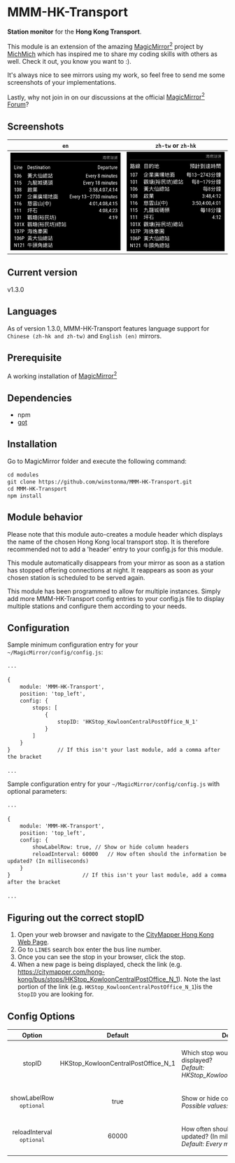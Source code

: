 # MMM-HK-Transport
<B>Station monitor</B> for the <B>Hong Kong Transport</B>.<P>

This module is an extension of the amazing [MagicMirror<sup>2</sup>](https://github.com/MichMich/MagicMirror) project by [MichMich](https://github.com/MichMich/) which has inspired me to share my coding skills with others as well. Check it out, you know you want to :). <P>

It's always nice to see mirrors using my work, so feel free to send me some screenshots of your implementations.<P>

Lastly, why not join in on our discussions at the official [MagicMirror<sup>2</sup> Forum](http://forum.magicmirror.builders/)?

## Screenshots

`en`             |  `zh-tw` or `zh-hk`
:-------------------------:|:-------------------------:
![English version](screenshots/screenshot_en.png)  |  ![Chinese version](screenshots/screenshot_zh.png) |

## Current version

v1.3.0

## Languages
As of version 1.3.0, MMM-HK-Transport features language support for `Chinese (zh-hk and zh-tw)` and `English (en)` mirrors.

## Prerequisite
A working installation of [MagicMirror<sup>2</sup>](https://github.com/MichMich/MagicMirror)
 
## Dependencies
  * npm
  * [got](https://github.com/sindresorhus/got)

## Installation
Go to MagicMirror folder and execute the following command:
```
cd modules
git clone https://github.com/winstonma/MMM-HK-Transport.git
cd MMM-HK-Transport
npm install
```

## Module behavior
Please note that this module auto-creates a module header which displays the name of the chosen Hong Kong local transport stop. It is therefore recommended not to add a 'header' entry to your config.js for this module.<P>
This module automatically disappears from your mirror as soon as a station has stopped offering connections at night. It reappears as soon as your chosen station is scheduled to be served again.<P>
This module has been programmed to allow for multiple instances. Simply add more MMM-HK-Transport config entries to your config.js file to display multiple stations and configure them according to your needs.

## Configuration
Sample minimum configuration entry for your `~/MagicMirror/config/config.js`:

    ...
    
    {
        module: 'MMM-HK-Transport',
        position: 'top_left',
        config: {
            stops: [
                {
                    stopID: 'HKStop_KowloonCentralPostOffice_N_1'
                }
            ]
        }
    } 				// If this isn't your last module, add a comma after the bracket
    
    ...

Sample configuration entry for your `~/MagicMirror/config/config.js` with optional parameters:

    ...
    
    {
        module: 'MMM-HK-Transport',
        position: 'top_left',
        config: {
            showLabelRow: true, // Show or hide column headers
            reloadInterval: 60000 	// How often should the information be updated? (In milliseconds)
        }
    } 						// If this isn't your last module, add a comma after the bracket
    
    ...

## Figuring out the correct stopID
1. Open your web browser and navigate to the [CityMapper Hong Kong Web Page](https://citymapper.com/hong-kong).
2. Go to `LINES` search box enter the bus line number.
3. Once you can see the stop in your browser, click the stop.
4. When a new page is being displayed, check the link (e.g. https://citymapper.com/hong-kong/bus/stops/HKStop_KowloonCentralPostOffice_N_1). Note the last portion of the link (e.g. `HKStop_KowloonCentralPostOffice_N_1`)is the `StopID` you are looking for.

## Config Options
| **Option** | **Default** | **Description** |
| :---: | :---: | --- |
| stopID | HKStop_KowloonCentralPostOffice_N_1 | <BR>Which stop would you like to have displayed? <BR><EM> Default: HKStop_KowloonCentralPostOffice_N_1</EM><P> |
| showLabelRow<BR>`optional` | true | <BR> Show or hide column headers<BR> <EM>Possible values: true, false</EM><P> |
| reloadInterval<BR>`optional`  | 60000 | <BR> How often should the information be updated? (In milliseconds) <BR><EM> Default: Every minute </EM><P> |
